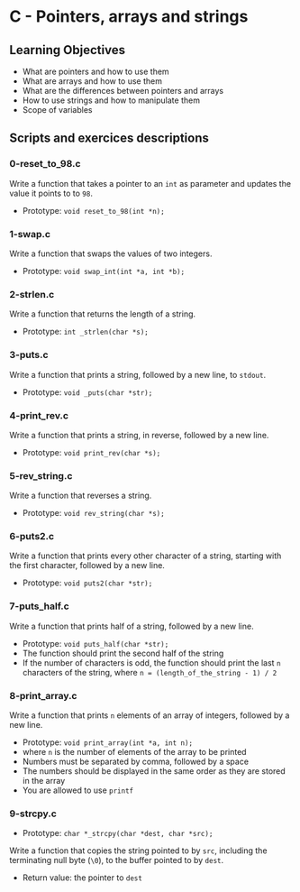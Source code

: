 # C - Pointers, arrays and strings
## Learning Objectives

* What are pointers and how to use them
* What are arrays and how to use them
* What are the differences between pointers and arrays
* How to use strings and how to manipulate them
* Scope of variables

## Scripts and exercices descriptions
### 0-reset_to_98.c
Write a function that takes a pointer to an `int` as parameter and updates the value it points to to `98`.

* Prototype: `void reset_to_98(int *n);`

### 1-swap.c
Write a function that swaps the values of two integers.

* Prototype: `void swap_int(int *a, int *b);`

### 2-strlen.c
Write a function that returns the length of a string.

* Prototype: `int _strlen(char *s);`

### 3-puts.c
Write a function that prints a string, followed by a new line, to `stdout`.

* Prototype: `void _puts(char *str);`

### 4-print_rev.c
Write a function that prints a string, in reverse, followed by a new line.

* Prototype: `void print_rev(char *s);`

### 5-rev_string.c
Write a function that reverses a string.

* Prototype: `void rev_string(char *s);`

### 6-puts2.c
Write a function that prints every other character of a string, starting with the first character, followed by a new line.

* Prototype: `void puts2(char *str);`

### 7-puts_half.c
Write a function that prints half of a string, followed by a new line.

* Prototype: `void puts_half(char *str);`
* The function should print the second half of the string
* If the number of characters is odd, the function should print the last `n` characters of the string, where `n = (length_of_the_string - 1) / 2`

### 8-print_array.c
Write a function that prints `n` elements of an array of integers, followed by a new line.

* Prototype: `void print_array(int *a, int n);`
* where `n` is the number of elements of the array to be printed
* Numbers must be separated by comma, followed by a space
* The numbers should be displayed in the same order as they are stored in the array
* You are allowed to use `printf`

### 9-strcpy.c
* Prototype: `char *_strcpy(char *dest, char *src);`

Write a function that copies the string pointed to by `src`, including the terminating null byte (`\0`), to the buffer pointed to by `dest`.

* Return value: the pointer to `dest`
